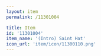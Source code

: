 ```yaml
---
layout: item
permalink: /11301004

title: Item
id: '11301004'
item_name: '(Intro) Saint Hat'
icon_url: 'item/icon/11300110.png'
---
```

